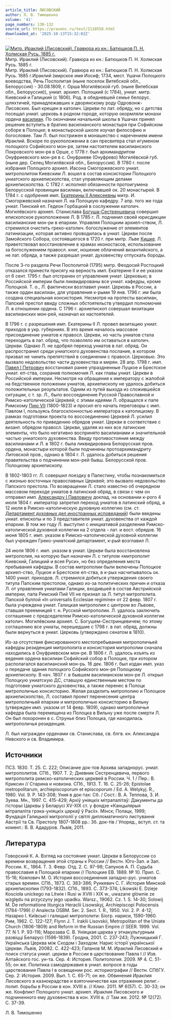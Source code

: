 ```yaml
---
article_title: ЛИСОВСКИЙ
author: Л. В. Тимошенко
volume: '41'
page_numbers: 130-132
source_url: https://pravenc.ru/text/2110558.html
downloaded_at: '2025-10-13T15:32:02Z'
---
```


[![Митр. Ираклий (Лисовский). Гравюра из кн.: Батюшков П. Н. Холмская Русь. 1885 г.](https://pravenc.ru/data/2017/02/28/1236677846/i200.jpg "Кликните для увеличения картинки")](https://pravenc.ru/data/2017/02/28/1236677846/i400.jpg)Митр. Ираклий (Лисовский). Гравюра из кн.: Батюшков П. Н. Холмская Русь. 1885 г.  
Митр. Ираклий (Лисовский). Гравюра из кн.: Батюшков П. Н. Холмская Русь. 1885 г.Ираклий (мирское имя Иосиф; 1734, мест. Ушачи Полоцкого воеводства, Речь Посполитая (ныне поселок Витебской обл., Белоруссия) - 30.08.1809, г. Орша Могилёвской губ. (ныне Витебская обл., Белоруссия)), униат. архиеп. Полоцкий (с 1784), униат. митр. Киевский и Галицкий (с 1806). Род. в обедневшей семье белорус. шляхтичей, принадлежавших к дворянскому роду Одровонж-Лисовских. Был крещен в католич. Церкви по лат. обряду, но с детства посещал униат. церковь в родном городе, которую окормляли монахи ордена [василиан](https://pravenc.ru/text/василиан.html). По окончании начальной школы в Ушачах принял решение вступить в братию василианского монастыря при Софийском соборе в Полоцке; в монастырской школе изучал философию и богословие. Там Л. был пострижен в монашество с наречением имени Ираклий. Вскоре по рукоположении в сан пресвитера стал игуменом полоцкого Софийского мон-ря, затем настоятелем василианского Покровского мон-ря в Орше, с 1778 г. был архимандритом Онуфриевского мон-ря в с. Онуфриеве (Онуфрево) Могилёвской губ. (ныне дер. Селец Могилёвской обл., Белоруссия). В 1780 г. после избрания Полоцкого архиеп. Иасона Смогоржевского униат. митрополитом Киевским Л. вошел в состав консистории Полоцкого униатского архиепископства, стал управляющим делами архиепископства. С 1782 г. исполнял обязанности протоигумена Белорусской провинции василиан, включавшей ок. 20 монастырей. В 1784 г. с одобрения имп. [Екатерины II Алексеевны](<https://pravenc.ru/text/Екатерина II Алексеевна.html>) митр. И. Смогоржевский назначил Л. на Полоцкую кафедру. 7 апр. того же года униат. Пинский еп. Гедеон Горбацкий в сослужении католич. Могилёвского архиеп. Станислава [Богуша-Сестренцевича](https://pravenc.ru/text/Богуша-Сестренцевича.html) совершил епископское рукоположение Л. В 1785 г. Л. подчинил своей юрисдикции василианские мон-ри в епархии. Управляя Полоцким архиеп-ством, Л. стремился очистить греко-католич. богослужение от элементов латинизации, которая активно проводилась в униат. Церкви после Замойского Собора, состоявшегося в 1720 г. при митр. Льве [Кишке](https://pravenc.ru/text/Кишке.html). Л. приветствовал восстановление в храмах иконостасов, использование за богослужением правосл. книг, ношение облачений византийского, а не лат. обряда, а также разрешал униат. духовенству отпускать бороды.

После 3-го раздела Речи Посполитой (1795) митр. Феодосий Ростоцкий отказался принести присягу на верность имп. Екатерине II и ее указом от 6 сент. 1795 г. был отстранен от управления униат. Церковью; в Российской империи были ликвидированы все униат. кафедры, кроме Полоцкой. Т. о., Л. фактически возглавил униат. Церковь в России, а также орден василиан, для управления к-рыми 19 янв. 1796 г. им была создана специальная консистория. Несмотря на протесты василиан, Папский престол ввиду сложных обстоятельств утвердил полномочия Л. в отношении ордена. С 1796 г. архиепископ совершал визитации василианских мон-рей, назначал их настоятелей.

В 1796 г. с разрешения имп. Екатерины II Л. провел визитацию униат. приходов в укр. губерниях. В это время началось массовое присоединение униатов к правосл. Церкви, но часть униатов стала переходить в лат. обряд, что позволяло им оставаться в католич. Церкви. Однако Л. не одобрял переход униатов в лат. обряд. Он распространил среди униатского духовенства послание, в котором призвал не чинить препятствий в соединении с правосл. Церковью. Это вызвало недовольство части духовенства и мирян. 28 апр. 1798 г. имп. [Павел I Петрович](<https://pravenc.ru/text/Павел I Петрович.html>) восстановил ранее упраздненные Луцкое и Брестское униат. еп-ства, сохранив полномочия Л. как главы униат. Церкви в Российской империи. Несмотря на обращения к императору с жалобой на бедственное положении униатов, архиепископу не удалось добиться положительных результатов. Одним из путей выхода из сложившейся ситуации, с т. зр. Л., было воссоединение Русской Православной и Римско-католической Церквей; с этими идеями Л. обращался к папе Римскому [Пию VII](<https://pravenc.ru/text/Пию VII.html>) (1800-1823) и просил его начать переговоры с имп. Павлом I, пользуясь благосклонностью императора к католицизму. В рамках подготовки проекта по воссоединению Церквей Л. усилил деятельность по приведению обрядов униат. Церкви в соответствие с визант. обрядом правосл. Церкви, удаляя из них все латинские элементы, что было негативно воспринято василианами и значительной частью униатского духовенства. Ввиду противостояния между василианами и Л. в 1802 г. была ликвидирована Белорусская пров. ордена, монастыри которой были подчинены протоархимандриту Литовской пров., однако в 1804 г. Л. удалось добиться решения правительства о подчинении мон-рей бывш. Белорусской пров. Полоцкому архиепископу.

В 1802-1803 гг. Л. совершил поездку в Палестину, чтобы познакомиться с жизнью восточных православных Церквей; это вызвало недовольство Папского престола. По возвращении Л. стало известно об очередном массовом переходе униатов в латинский обряд, в связи с чем он отправил имп. [Александру I Павловичу](<https://pravenc.ru/text/Александр I Павлович.html>) доклад, на основании к-рого 4 июля 1804 г. император запретил переход униатов в латинский обряд, а 12 июля в Римско-католическую духовную коллегию (см. ст. [Департамент духовных дел иностранных исповеданий](<https://pravenc.ru/text/Департамент духовных дел иностранных исповеданий.html>)) были введены униат. епископы и по 3 представителя униат. духовенства от каждой епархии. В том же году Л. выступил с инициативой разделения Римско-католической духовной коллегии на 2 отдела - лат. и вост. обрядов. 16 июня 1805 г. имп. указом в Римско-католической духовной коллегии был учрежден Греко-униатский департамент, к-рый возглавил Л.

24 июля 1806 г. имп. указом в униат. Церкви была восстановлена митрополия, на которую был назначен Л. с титулом «митрополит Киевский, Галицкий и всея Руси», но без определения места пребывания кафедры. В состав митрополии были включены Полоцкое архиеп-ство, Луцкое и Брестское еп-ства, в к-рых насчитывалось ок. 1400 униат. приходов. Л. стремился добиться утверждения своего титула Папским престолом, однако из-за политических причин и отказа Л. от управления униатами Галиции, входившей в состав Австрийской империи, папа Римский Пий VII не признал за Л. титул митрополита. Папской буллой «In universalis Ecclesiae regimine» от 22 февр. 1807 г. была учреждена униат. Галицкая митрополия с центром во Львове, ставшая преемницей т. н. Русской митрополии. Л. удалось заключить соглашение с председателем Римско-католической духовной коллегии католич. Могилёвским архиеп. С. Богушем-Сестринцевичем; по этому соглашению все униаты, перешедшие с 1798 г. в лат. обряд, должны были вернуться в униат. Церковь (утверждено сенатом в 1810).

Из-за отсутствия фиксированного местопребывания митрополичьей кафедры резиденция митрополита и консистория митрополии сначала находились в Онуфриевском мон-ре. В 1806 г. Л. удалось изъять из ведения ордена василиан Софийский собор в Полоцке, при котором располагался василианский мон-рь. 16 дек. 1806 г. был издан имп. указ о передаче здания полоцкого Софийского мон-ря Полоцкому архиепископу. В нач. 1807 г. в бывшем василианском мон-ре Л. открыл Полоцкую униатскую ДС, ставшую единственным местом по подготовке униатского духовенства, а также перенес в Полоцк митрополичью консисторию. Желая разделить митрополию и Полоцкое архиепископство, Л. составил проект перенесения центра митрополичьей епархии и митрополичью консисторию в Вильну (утвержден имп. указом от 14 февр. 1809), однако митрополичья кафедра была перемещена из Полоцка в Вильну уже после смерти Л. Он был похоронен в с. Струнье близ Полоцка, где находилась митрополичья резиденция.

Л. был награжден орденами св. Станислава, св. блгв. кн. Александра Невского и св. Владимира.

## Источники

ПСЗ. 1830. Т. 25. С. 222; Описание док-тов Архива западнорус. униат. митрополитов. СПб., 1907. Т. 2; Дневник Сестренцевича, первого митрополита римско-католических церквей в России. Ч. 1 / Пер.: В. Криксин // Старина и новизна. СПб., 1913. Т. 16. С. 25-26; Epistolae metropolitarum, archiepiscoporum et episcoporum / Ed. A. Welykyj. R., 1980. Vol. 9. P. 143-308; Уния в док-тах: Сб. / Сост.: В. А. Теплова, З. И. Зуева. Мн., 1997. С. 415-429; Архiў унiяцкiх мiтрапалiтаў: Дакументы да гiсторыi Царквы ў Беларусi XV-XIX ст. у фондзе «Канцылярыя мiтрапалiта грэка-унiяцкiх цэркаў ў Расii». Мiнск; Полацк, 1999; Фундацiя Галицькоï митрополiï у свiтлi дипломатичного листування Австрiï та Св. Престолу 1807-1808 рр.: Зб. док-тiв / Упоряд., вступ. ст. та комент.: В. В. Ададуров. Львiв, 2011.

## Литература

Говорский К. А. Взгляд на состояние униат. Церкви в Белоруссии со времени возвращения этой страны к России // Вестн. Юго-Зап. и Зап. России. К., 1864. Т. 3. Февр. Отд. 2. С. 97-98; Сапунов А. П. Судьба православия в Полоцкой епархии // Полоцкие ЕВ. 1889. № 10. Прил. С. 15-16; Коялович М. О. История воссоединения западно-рус. униатов старых времен. СПб., 1873. С. 383-386; Рункевич С. Г. История Минской архиепископии (1793-1832). СПб., 1893. С. 373-374; Likowski E. Dzieje Koscioła unickego na Litwie i Rusi w XVIII i XIX w., uwazane glównie ze względu na przyczyny jego upadku. Warsz., 19062. Cz. 1. S. 14-30; Solowij M. De reformatione liturgica Heraclii Lisowskyj, Archiepiscopi Polocensis (1784-1799) // Analecta OSBM. Ser. 2. Sect. 1. R., 1950. Vol. 2. P. 4-12; Назарко I. Киïвськi i галицькi митрополити: Бiогр. нариси, 1590-1960. Рим, 1962. С. 122-127; Flynn J. T. Iraklii Lisovskii, Metropolitan of the Uniate Church (1806-1809) and Reform in the Russian Empire // SEER. 1999. Vol. 77. N 1. Р. 93-116; Марозава С. В. Унiяцкая царква y этнакультурным развiццi Беларусi (1596-1839). Гродна, 2001. С. 237-243; Лужницький Г. Украïнська Церква мiж Сходом i Заходом: Нарис iсторiï украïнськоï Церкви. Львiв, 20082. С. 422-423; Галанов М. М. Ираклий Лисовский и поиск статуса униат. церкви в России в царствование Павла I // Изв. Алтайского гос. ун-та. Сер. 4: История. Политология. 2009. № 4. С. 51-55; он же. Политика самодержавия в униат. вопросе в годы царствования Павла I в освещении рос. историографии // Вестн. СПбГУ. Сер. 2: История. 2009. Вып. 1. С. 65-71; он же. Обвинения Ираклия Лисовского в казнокрадстве и взяточничестве как отражение религ.-полит. борьбы в России в кон. XVIII в. // Клио. 2011. № 6(57). С. 30-33; он же. Конфликт Полоцкого униат. архиеп. Ираклия Лисовского и подчиненного ему духовенства в кон. XVIII в. // Там же. 2012. № 12(72). С. 37-39.

Л. В. Тимошенко
